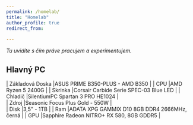 ```yaml
---
permalink: /homelab/
title: "Homelab"
author_profile: true
redirect_from: 
  
---
```

_Tu uvidíte s čím práve pracujem a experimentujem._

Hlavný PC
---------- 






| Základová Doska      |ASUS PRIME B350-PLUS - AMD B350              | 
| CPU                  |AMD Ryzen 5 2400G                            | 
| Skrinka              |Corsair Carbide Serie SPEC-03 Blue LED       | 
| Chladič              |SilentiumPC Spartan 3 PRO HE1024             |   
| Zdroj                |Seasonic Focus Plus Gold - 550W              |    
| Disk                 |3,5" - 1TB                                   | 
| Ram                  |ADATA XPG GAMMIX D10 8GB DDR4 2666MHz, černá | 
| GPU                  |Sapphire Radeon NITRO+ RX 580, 8GB GDDR5     | 
    
